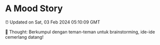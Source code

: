 # A Mood Story

⏰ Updated on Sat, 03 Feb 2024 05:10:09 GMT

💭 Thought: Berkumpul dengan teman-teman untuk brainstorming, ide-ide cemerlang datang!

